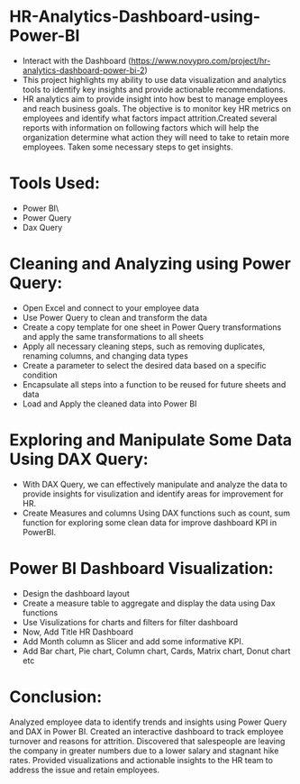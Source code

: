 # HR-Analytics-Dashboard-using-Power-BI
- Interact with the Dashboard (https://www.novypro.com/project/hr-analytics-dashboard-power-bi-2) 
- This project highlights my ability to use data visualization and analytics tools to identify key insights and provide actionable recommendations.
- HR analytics aim to provide insight into how best to manage employees and reach business goals. The objective is to monitor key HR metrics on employees and identify what factors impact attrition.Created several reports with information on following factors which will help the organization determine what action they will need to take to retain more employees. Taken some necessary steps to get insights.

# Tools Used:
- Power BI\\
- Power Query
- Dax Query

# Cleaning and Analyzing using Power Query:
- Open Excel and connect to your employee data
- Use Power Query to clean and transform the data
- Create a copy template for one sheet in Power Query transformations and apply the same transformations to all sheets
- Apply all necessary cleaning steps, such as removing duplicates, renaming columns, and changing data types
- Create a parameter to select the desired data based on a specific condition
- Encapsulate all steps into a function to be reused for future sheets and data
- Load and Apply the cleaned data into Power BI


# Exploring and Manipulate Some Data Using DAX Query:
- With DAX Query, we can effectively manipulate and analyze the data to provide insights for visulization and identify areas for improvement for HR.
- Create Measures and columns Using DAX functions such as count, sum function for exploring some clean data for improve dashboard KPI in PowerBI.

# Power BI Dashboard Visualization:
- Design the dashboard layout
- Create a measure table to aggregate and display the data using Dax functions
- Use Visulizations for charts and filters for filter dashboard
- Now, Add Title HR Dashboard
- Add Month column as Slicer and add some informative KPI.
- Add Bar chart, Pie chart, Column chart, Cards, Matrix chart, Donut chart etc


# Conclusion:
Analyzed employee data to identify trends and insights using Power Query and DAX in Power BI. Created an interactive dashboard to track employee turnover and reasons for attrition. Discovered that salespeople are leaving the company in greater numbers due to a lower salary and stagnant hike rates. Provided visualizations and actionable insights to the HR team to address the issue and retain employees.


